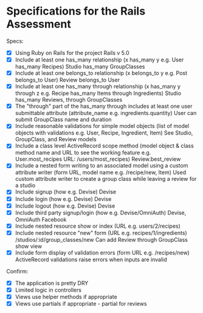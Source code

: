 # Specifications for the Rails Assessment

Specs:
- [x] Using Ruby on Rails for the project
  Rails v 5.0
- [x] Include at least one has_many relationship (x has_many y e.g. User has_many Recipes)
  Studio has_many GroupClasses
- [x] Include at least one belongs_to relationship (x belongs_to y e.g. Post belongs_to User)
  Review belongs_to User
- [x] Include at least one has_many through relationship (x has_many y through z e.g. Recipe has_many Items through Ingredients)
  Studio has_many Reviews, through GroupClasses
- [x] The "through" part of the has_many through includes at least one user submittable attribute (attribute_name e.g. ingredients.quantity)
  User can submit GroupClass name and duration
- [x] Include reasonable validations for simple model objects (list of model objects with validations e.g. User, Recipe, Ingredient, Item)
  See Studio, GroupClass, and Review models
- [x] Include a class level ActiveRecord scope method (model object & class method name and URL to see the working feature e.g. User.most_recipes URL: /users/most_recipes)
  Review.best_review
- [x] Include a nested form writing to an associated model using a custom attribute writer (form URL, model name e.g. /recipe/new, Item)
  Used custom attribute writer to create a group class while leaving a review for a studio
- [x] Include signup (how e.g. Devise)
  Devise
- [x] Include login (how e.g. Devise)
  Devise
- [x] Include logout (how e.g. Devise)
  Devise
- [x] Include third party signup/login (how e.g. Devise/OmniAuth)
  Devise, OmniAuth Facebook
- [x] Include nested resource show or index (URL e.g. users/2/recipes)
- [x] Include nested resource "new" form (URL e.g. recipes/1/ingredients)
  /studios/:id/group_classes/new
  Can add Review through GroupClass show view
- [x] Include form display of validation errors (form URL e.g. /recipes/new)
  ActiveRecord validations raise errors when inputs are invalid

Confirm:
- [x] The application is pretty DRY
- [x] Limited logic in controllers
- [x] Views use helper methods if appropriate
- [x] Views use partials if appropriate - partial for reviews
